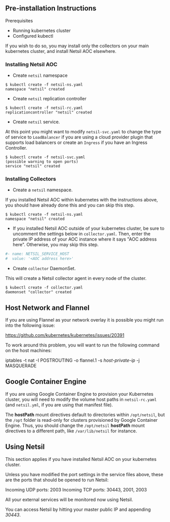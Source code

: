 ## Pre-installation Instructions
Prerequisites
- Running kubernetes cluster
- Configured kubectl

If you wish to do so, you may install only the collectors on your main kubernetes cluster, and install Netsil AOC elsewhere.


### Installing Netsil AOC
* Create ```netsil``` namespace
```
$ kubectl create -f netsil-ns.yaml 
namespace "netsil" created
```

* Create ```netsil``` replication controller
```
$ kubectl create -f netsil-rc.yaml 
replicationcontroller "netsil" created
```

* Create ```netsil``` service.
    
At this point you might want to modify ```netsil-svc.yaml``` to change the type of service to ```LoadBalancer``` if you are using a cloud provider plugin that supports load balancers or create an ```Ingress``` if you have an Ingress Controller.

```
$ kubectl create -f netsil-svc.yaml 
(possible warning to open ports)
service "netsil" created

```


### Installing Collectors
* Create a ```netsil``` namespace.
    
If you installed Netsil AOC within kubernetes with the instructions above, you should have already done this and you can skip this step.
```
$ kubectl create -f netsil-ns.yaml 
namespace "netsil" created
```

* If you installed Netsil AOC outside of your kubernetes cluster, be sure to uncomment the settings below in `collector.yaml`. Then, enter the private IP address of your AOC instance where it says "AOC address here". Otherwise, you may skip this step.
```bash
#- name: NETSIL_SERVICE_HOST
#  value: '<AOC address here>'
```

* Create ```collector``` DaemonSet.
     
This will create a Netsil collector agent in every node of the cluster.
```
$ kubectl create -f collector.yaml
daemonset "collector" created
```


## Host Network and Flannel
If you are using Flannel as your network overlay it is possible you might run into the following issue: 

https://github.com/kubernetes/kubernetes/issues/20391

To work around this problem, you will want to run the following command on the host machines: 


iptables -t nat -I POSTROUTING -o flannel.1 -s *host-private-ip* -j MASQUERADE


## Google Container Engine
If you are using Google Container Engine to provision your Kubernetes cluster, you will need to modify the volume host paths in `netsil-rc.yaml` (and `netsil.yml`, if you are using that manifest file).

The **hostPath** mount directives default to directories within `/opt/netsil`, but the `/opt` folder is read-only for clusters provisioned by Google Container Engine. Thus, you should change the `/opt/netsil` **hostPath** mount directives to a different path, like `/var/lib/netsil` for instance.


## Using Netsil
This section applies if you have installed Netsil AOC on your kubernetes cluster.

Unless you have modified the port settings in the service files above, these are the ports that should be opened to run Netsil:

Incoming UDP ports: 2003
Incoming TCP ports: 30443, 2001, 2003

All your external services will be monitored now using Netsil.

You can access Netsil by hitting your master public IP and appending *30443*. 
